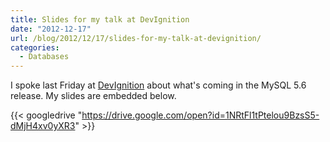 ```yaml
---
title: Slides for my talk at DevIgnition
date: "2012-12-17"
url: /blog/2012/12/17/slides-for-my-talk-at-devignition/
categories:
  - Databases
---
```

I spoke last Friday at [DevIgnition](http://www.devignition.com/) about what's coming in the MySQL 5.6 release. My slides are embedded below.

{{< googledrive "https://drive.google.com/open?id=1NRtFl1tPtelou9BzsS5-dMjH4xv0yXR3" >}}
